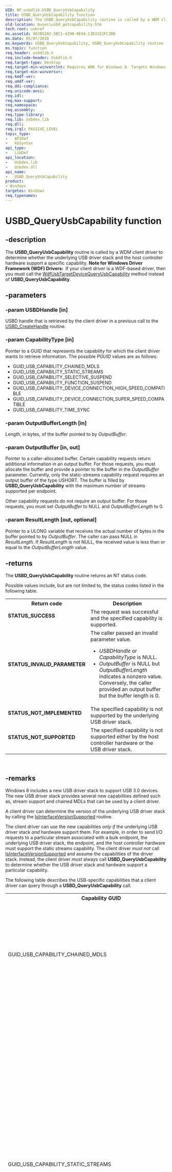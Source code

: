 ```yaml
---
UID: NF:usbdlib.USBD_QueryUsbCapability
title: USBD_QueryUsbCapability function
description: The USBD_QueryUsbCapability routine is called by a WDM client driver to determine whether the underlying USB driver stack and the host controller hardware support a specific capability.
old-location: buses\usbd_getcapability.htm
tech.root: usbref
ms.assetid: 982B52A2-5BC1-4390-AE44-C3D31E2FC3DB
ms.date: 05/07/2018
ms.keywords: USBD_QueryUsbCapability, USBD_QueryUsbCapability routine [Buses], buses.usbd_getcapability, usbdlib/USBD_QueryUsbCapability
ms.topic: function
req.header: usbdlib.h
req.include-header: Usbdlib.h
req.target-type: Desktop
req.target-min-winverclnt: Requires WDK for Windows 8. Targets Windows Vista and later versions of the Windows operating system.
req.target-min-winversvr: 
req.kmdf-ver: 
req.umdf-ver: 
req.ddi-compliance: 
req.unicode-ansi: 
req.idl: 
req.max-support: 
req.namespace: 
req.assembly: 
req.type-library: 
req.lib: Usbdex.lib
req.dll: 
req.irql: PASSIVE_LEVEL
topic_type:
-	APIRef
-	kbSyntax
api_type:
-	LibDef
api_location:
-	Usbdex.lib
-	Usbdex.dll
api_name:
-	USBD_QueryUsbCapability
product:
- Windows
targetos: Windows
req.typenames: 
---
```


# USBD_QueryUsbCapability function


## -description


The <b>USBD_QueryUsbCapability</b> routine is called by a WDM client driver to determine whether the underlying USB driver stack and the host controller hardware support a specific capability. <b>Note for Windows Driver Framework (WDF) Drivers:  </b>If your client driver is a WDF-based driver, then you must call the <a href="https://msdn.microsoft.com/library/windows/hardware/hh439434">WdfUsbTargetDeviceQueryUsbCapability</a> method instead of <b>USBD_QueryUsbCapability</b>.




## -parameters




### -param USBDHandle [in]

USBD handle that is retrieved by the client driver in a previous call to  the <a href="https://msdn.microsoft.com/library/windows/hardware/hh406241">USBD_CreateHandle</a> routine.


### -param CapabilityType [in]

Pointer to a GUID that represents the capability for which the client driver wants to retrieve information. The possible  <i>PGUID</i>  values are  as follows:

<ul>
<li>GUID_USB_CAPABILITY_CHAINED_MDLS</li>
<li>GUID_USB_CAPABILITY_STATIC_STREAMS</li>
<li>GUID_USB_CAPABILITY_SELECTIVE_SUSPEND</li>
<li>GUID_USB_CAPABILITY_FUNCTION_SUSPEND

</li>
<li>GUID_USB_CAPABILITY_DEVICE_CONNECTION_HIGH_SPEED_COMPATIBLE</li>
<li>GUID_USB_CAPABILITY_DEVICE_CONNECTION_SUPER_SPEED_COMPATIBLE</li>
<li>GUID_USB_CAPABILITY_TIME_SYNC</li>
</ul>

### -param OutputBufferLength [in]

Length, in bytes, of the buffer pointed to by <i>OutputBuffer</i>.


### -param OutputBuffer [in, out]

Pointer to a caller-allocated buffer. Certain capability requests return additional information in an output buffer. For those requests, you must allocate the buffer and provide a pointer to the buffer in the <i>OutputBuffer</i> parameter. Currently, only the static-streams capability request requires an output buffer of the type USHORT. The buffer is filled by <b>USBD_QueryUsbCapability</b> with the maximum number of streams supported per endpoint.

Other capability requests do not require an output buffer. For those requests, you must set  <i>OutputBuffer</i> to NULL and  <i>OutputBufferLength</i> to 0.  


### -param ResultLength [out, optional]

Pointer to a ULONG variable that receives the actual number of bytes in the buffer pointed to by <i>OutputBuffer</i>.   The caller can pass NULL in <i>ResultLength</i>. If <i>ResultLength</i> is not NULL, the received value is less than or equal to the <i>OutputBufferLength</i> value.


## -returns



The <b>USBD_QueryUsbCapability</b> routine returns an NT status code.  

Possible values include, but are not limited to, the status codes listed in the following table. 

<table>
<tr>
<th>Return code</th>
<th>Description</th>
</tr>
<tr>
<td width="40%">
<dl>
<dt><b>STATUS_SUCCESS</b></dt>
</dl>
</td>
<td width="60%">
The request was successful and the specified capability is supported.

</td>
</tr>
<tr>
<td width="40%">
<dl>
<dt><b>STATUS_INVALID_PARAMETER</b></dt>
</dl>
</td>
<td width="60%">
The caller passed an invalid parameter value.

<ul>
<li><i>USBDHandle</i> or  <i>CapabilityType</i> is NULL.</li>
<li><i>OutputBuffer</i> is NULL but <i>OutputBufferLength</i> indicates a nonzero value. Conversely, the caller provided an output buffer but the buffer length is 0.</li>
</ul>
</td>
</tr>
<tr>
<td width="40%">
<dl>
<dt><b>STATUS_NOT_IMPLEMENTED</b></dt>
</dl>
</td>
<td width="60%">
The specified capability is not supported by the underlying USB driver stack.

</td>
</tr>
<tr>
<td width="40%">
<dl>
<dt><b>STATUS_NOT_SUPPORTED</b></dt>
</dl>
</td>
<td width="60%">
The specified capability is not supported either by the host controller hardware or the USB driver stack.

</td>
</tr>
</table>
 




## -remarks



Windows 8 includes a new USB driver stack to support USB 3.0 devices. The new USB driver stack provides several  new capabilities defined such as, stream support and chained MDLs that can be used by a client driver.

A client driver can determine the version of the underlying USB driver stack by calling the <a href="https://msdn.microsoft.com/AEA5B6AA-8EEA-4D82-9991-1DE32BAE7DCE">IsInterfaceVersionSupported</a> routine. 

The client driver can use the new capabilities <i>only if</i> the underlying USB driver stack <i>and</i> hardware support them.  For example, in order to send I/O requests to a particular stream associated with a bulk endpoint, the underlying USB driver stack, the endpoint, and the host controller hardware must support the static streams capability. The client driver <i>must not</i> call <a href="https://msdn.microsoft.com/AEA5B6AA-8EEA-4D82-9991-1DE32BAE7DCE">IsInterfaceVersionSupported</a>  and assume the capabilities of the driver stack. Instead, the client driver <i>must</i>  always call  <b>USBD_QueryUsbCapability</b> to determine whether the USB driver stack and hardware support a particular capability. 

The following table describes the USB-specific capabilities that a client driver can query through a <b>USBD_QueryUsbCapability</b> call. 

<table>
<tr>
<th>Capability GUID</th>
<th>Description</th>
</tr>
<tr>
<td>GUID_USB_CAPABILITY_CHAINED_MDLS</td>
<td>
If the USB driver stack supports chained MDLs, the client driver can provide the transfer data as a chain of MDLs  that reference segmented buffers in physical memory. For more information, see <a href="https://msdn.microsoft.com/library/windows/hardware/ff554414">MDL</a>. Chained MDLs preclude the need for allocating and copying memory to create virtually contiguous buffers and therefore make I/O transfers more efficient. For more information, see <a href="https://msdn.microsoft.com/library/windows/hardware/hh450848">How to Send Chained MDLs</a>.

</td>
</tr>
<tr>
<td>GUID_USB_CAPABILITY_STATIC_STREAMS</td>
<td>
If supported, the client driver can send I/O requests to streams in a bulk endpoint.

For the static streams query request, the client driver is required to provide an output buffer (USHORT). After the call completes and if the static streams capability is supported, the output buffer receives the maximum number of supported streams by the host controller. 

The output buffer value does not indicate the maximum number of streams supported by the bulk endpoint in the device. To determine that number, the client driver must inspect the endpoint companion descriptor.

The USB driver stack  in Windows 8 supports up to 255 streams. 

If static streams are supported, the client driver can send I/O requests to the first stream (also called the <i>default stream</i>) by using the pipe handle obtained through a select-configuration request. For other streams in the endpoint, the client driver must open those streams and obtain pipe handles for them in order to send I/O requests. For more information about opening streams, see <a href="https://msdn.microsoft.com/library/windows/hardware/hh450846">How to Open and Close Static Streams in a USB Bulk Endpoint</a>.

</td>
</tr>
<tr>
<td>GUID_USB_CAPABILITY_FUNCTION_SUSPEND</td>
<td>
This capability determines whether the underlying USB driver stack supports USB Function Suspend and Remote Wake-Up features. If supported, the driver stack can process a resume signal (for remote wake-up)  from an individual function in a USB 3.0 composite device. Based on that signal, an individual function driver can exit the low-power state of its function.

The capability is intended to be used by a composite driver: the driver that is loaded as the function device object (FDO) in the device stack for the  composite device. By default, the Microsoft-provided USB Generic Parent Driver (Usbccgp.sys) is loaded as the FDO. 

If your driver replaces  Usbccgp.sys, the driver must be able to request remote wake-up and propagate the resume signal from the USB driver stack. Before implementing that logic, the driver must determine the USB driver stack's support for the function suspend capability by calling <b>USBD_QueryUsbCapability</b>. Usbccgp.sys in Windows 8 implements function suspend.

For a code example and more information about function suspend, see <a href="https://msdn.microsoft.com/91F96D30-CD18-4DDC-BA5A-7BFFA8FBED9B">How to Implement Function Suspend in a Composite Driver</a>.

</td>
</tr>
<tr>
<td>GUID_USB_CAPABILITY_SELECTIVE_SUSPEND</td>
<td>
Determines whether the underlying USB driver stack supports selective suspend.

For information about selective suspend, see <a href="https://msdn.microsoft.com/library/windows/hardware/ff540144">USB Selective Suspend</a>.

</td>
</tr>
<tr>
<td>GUID_USB_CAPABILITY_DEVICE_CONNECTION_HIGH_SPEED_COMPATIBLE</td>
<td>
Determines whether the bus is operating at high-speed or higher. 

</td>
</tr>
<tr>
<td>GUID_USB_CAPABILITY_DEVICE_CONNECTION_SUPER_SPEED_COMPATIBLE</td>
<td>
Determines whether the bus is operating at SuperSpeed or higher.

</td>
</tr>
<tr>
<td>GUID_USB_CAPABILITY_TIME_SYNC</td>
<td>
Determines whether the frame number and QPC association feature is supported 
    on the controller. 

</td>
</tr>
</table>
 


#### Examples

The code snippet shows how to call <b>USBD_QueryUsbCapability</b> to determine the capabilities of the underlying USB driver stack.

<div class="code"><span codelanguage="ManagedCPlusPlus"><table>
<tr>
<th>C++</th>
</tr>
<tr>
<td>
<pre>
/*++

Routine Description:
This helper routine queries the underlying USB driver stack
for specific capabilities. This code snippet assumes that 
USBD handle was retrieved by the client driver in a 
previous call to the USBD_CreateHandle routine.

Parameters:

fdo: Pointer to the device object that is the current top
of the stack as reported by IoAttachDeviceToDeviceStack.

Return Value: VOID
--*/

VOID QueryUsbDriverStackCaps (PDEVICE_OBJECT fdo)
{
    NTSTATUS ntStatus = STATUS_SUCCESS;   
    PDEVICE_EXTENSION deviceExtension;

    deviceExtension = (PDEVICE_EXTENSION)fdo-&gt;DeviceExtension;

    if (!deviceExtension-&gt;UsbdHandle)
    {
        return;
    }

    // Check if the underlying USB driver stack
    // supports USB 3.0 devices.

    if (!USBD_IsInterfaceVersionSupported(
        deviceExtension-&gt;UsbdHandle,                                       
        USBD_INTERFACE_VERSION_602))
    {
        KdPrintEx(( DPFLTR_IHVDRIVER_ID, DPFLTR_INFO_LEVEL, "Old USB stack loaded.\n" ));
    }
    else
    {
        // Call USBD_QueryUsbCapability to determine 
        // function suspend support.     
        KdPrintEx(( DPFLTR_IHVDRIVER_ID, DPFLTR_INFO_LEVEL, "New USB stack loaded.\n" ));
        ntStatus = USBD_QueryUsbCapability ( deviceExtension-&gt;UsbdHandle,  
            (GUID*)&amp;GUID_USB_CAPABILITY_FUNCTION_SUSPEND,  
            0,  
            NULL,
            NULL);

        if (NT_SUCCESS(ntStatus)) 
        {
            deviceExtension-&gt;FunctionSuspendSupported = TRUE;
            KdPrintEx(( DPFLTR_IHVDRIVER_ID, DPFLTR_INFO_LEVEL, "Function suspend supported.\n" ));
        } 
        else 
        {
            deviceExtension-&gt;FunctionSuspendSupported  = FALSE;
            ntStatus = STATUS_SUCCESS;
            KdPrintEx(( DPFLTR_IHVDRIVER_ID, DPFLTR_INFO_LEVEL, "Function suspend not supported.\n" ));
        }
    }

    // Call USBD_QueryUsbCapability to determine 
    // chained MDL support. 

    ntStatus = USBD_QueryUsbCapability(
        deviceExtension-&gt;UsbdHandle,
        (GUID*)&amp;GUID_USB_CAPABILITY_CHAINED_MDLS,
        0,
        NULL,
        NULL);

    if (NT_SUCCESS(ntStatus)) 
    {
        deviceExtension-&gt;ChainedMDLSupport = TRUE;
        KdPrintEx(( DPFLTR_IHVDRIVER_ID, DPFLTR_INFO_LEVEL, "Chained MDLs supported.\n" ));
    } 
    else 
    {
        deviceExtension-&gt;ChainedMDLSupport = FALSE;
        ntStatus = STATUS_SUCCESS;
        KdPrintEx(( DPFLTR_IHVDRIVER_ID, DPFLTR_INFO_LEVEL, "Chained MDLs not supported.\n" ));
    }

    // Call USBD_QueryUsbCapability to determine 
    // stream support. 

    ntStatus = USBD_QueryUsbCapability (deviceExtension-&gt;UsbdHandle, 
        (GUID*)&amp;GUID_USB_CAPABILITY_STATIC_STREAMS, 
        sizeof(ULONG), 
        (PUCHAR) &amp;deviceExtension-&gt;MaxSupportedStreams, 
        NULL);  


    if (!NT_SUCCESS(ntStatus)) 
    {
        deviceExtension-&gt;MaxSupportedStreams = 0;
        ntStatus = STATUS_SUCCESS;
        KdPrintEx(( DPFLTR_IHVDRIVER_ID, DPFLTR_INFO_LEVEL, "Static streams not supported.\n" ));
    }

    // Call USBD_QueryUsbCapability to determine 
    // selective suspend support. 

    ntStatus = USBD_QueryUsbCapability (deviceExtension-&gt;UsbdHandle, 
        (GUID*)&amp;GUID_USB_CAPABILITY_SELECTIVE_SUSPEND, 
        0, 
        NULL, 
        NULL);

    if (!NT_SUCCESS(ntStatus)) 
    {
        ntStatus = STATUS_SUCCESS;
        KdPrintEx(( DPFLTR_IHVDRIVER_ID, DPFLTR_INFO_LEVEL, "Selective suspend not supported.\n" ));
    }
    else
    {
        KdPrintEx(( DPFLTR_IHVDRIVER_ID, DPFLTR_INFO_LEVEL, "Selective suspend supported.\n" ));
    }

    // Call USBD_QueryUsbCapability to determine 
    // device speed. 
    ntStatus = USBD_QueryUsbCapability (deviceExtension-&gt;UsbdHandle, 
        (GUID*)&amp;GUID_USB_CAPABILITY_DEVICE_CONNECTION_HIGH_SPEED_COMPATIBLE, 
        0, 
        NULL, 
        NULL);

    if (!NT_SUCCESS(ntStatus)) 
    {
        ntStatus = STATUS_SUCCESS;
        KdPrintEx(( DPFLTR_IHVDRIVER_ID, DPFLTR_INFO_LEVEL, "The device is operating at full speed or lower.\n The device can operate at high speed or higher." ));
    }
    else
    {
        KdPrintEx(( DPFLTR_IHVDRIVER_ID, DPFLTR_INFO_LEVEL, "The device is operating at high speed or higher.\n" ));
    }

    // Call USBD_QueryUsbCapability to determine 
    // device speed. 
    ntStatus = USBD_QueryUsbCapability (deviceExtension-&gt;UsbdHandle, 
        (GUID*)&amp;GUID_USB_CAPABILITY_DEVICE_CONNECTION_SUPER_SPEED_COMPATIBLE, 
        0, 
        NULL, 
        NULL);

    if (!NT_SUCCESS(ntStatus)) 
    {
        ntStatus = STATUS_SUCCESS;
        KdPrintEx(( DPFLTR_IHVDRIVER_ID, DPFLTR_INFO_LEVEL, "The device is operating at high speed or lower.\n The device can operate at Superspeed or higher." ));
    }
    else
    {
        KdPrintEx(( DPFLTR_IHVDRIVER_ID, DPFLTR_INFO_LEVEL, "The device is operating at SuperSpeed or higher.\n" ));
    }

    return;

}
</pre>
</td>
</tr>
</table></span></div>



## -see-also




<a href="https://msdn.microsoft.com/library/windows/hardware/ff540134">USB device driver programming reference</a>
 

 

